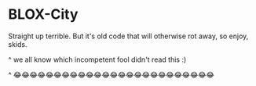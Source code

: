# BLOX-City
Straight up terrible. But it's old code that will otherwise rot away, so enjoy, skids.

^ we all know which incompetent fool didn't read this :)

^ 😂😂😂😂😂😂😂😂😂😂😂😂😂😂😂😂😂😂😂😂😂😂😂😂😂 
